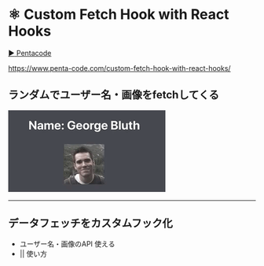 # ⚛️ Custom Fetch Hook with React Hooks

[:arrow_forward: Pentacode](https://www.youtube.com/watch?v=R3WPjVm5t5k)

https://www.penta-code.com/custom-fetch-hook-with-react-hooks/

## ランダムでユーザー名・画像をfetchしてくる

![](https://github.com/tutu-tonton/React-Hooks-CustomHook-useFetch/blob/master/Jul-06-2020%2016-15-22.gif)

---

## データフェッチをカスタムフック化

- ユーザー名・画像のAPI 使える
- || 使い方
